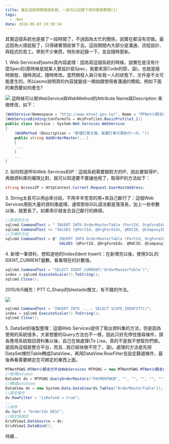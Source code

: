 ```yaml
---
title: 最近這段時間寫個系統，一些可以記錄下來的東西整理(1)
tags:
  - .Net
date: 2010-06-03 19:30:34
---
```


其實這個系統也是接了一段時間了，不過因為太忙的關係，說實在都沒有空做。最近因為火燒屁股了，只得硬著頭皮做下去。這段期間內大部分是溝通、流程設計、與程式的苦工。學到不少東西，特別來記錄一下，並且隨時更新。

1\. Web Services的asmx頁內容處理：因為寫這個系統的時候，說實在是沒有什麼Spec的(那時候是說某人要設計寫Spec，我要來寫Code的耶，淚)，也就是隨時開發，隨時測試，隨時修改。當然開發人員只有我一人的狀態下，文件是不太可能產生的。所以asmx說明頁的內容就變成一開始跟使用者溝通的橋樑。例如下面的東西要如何產生?

![](http://e.blog.xuite.net/e/2/3/2/11844378/blog_1638788/txt/34615648/0.png)
這時候可以用WebService與WebMethod的Attribute Name與Description 來做修改，如下：

```cs
[WebService(Namespace = "http://www.mtnet.gov.tw/", Name = "MTNet小額支付平台Web Services")]
[WebServiceBinding(ConformsTo = WsiProfiles.BasicProfile1_1)]
public class Service : System.Web.Services.WebService
{
    [WebMethod (Description = "新增訂單主檔，每筆訂單只需執行一次。")]
    public string AddOrderMaster(...)
    {
     ...
    }
    ...
}
```

2\. 如何知道呼叫Web Services的IP：這個系統需要鎖對方的IP，因此要取得IP，再跟資料庫的權限比對，就可以知道要不要讓他用了，取得IP的方法如下：

```cs
string AccessIP = HttpContext.Current.Request.UserHostAddress;
```

3\. String太長可以用@來分段，不用辛辛苦苦的用+來自己斷行了：這個Web Services用到大量的資料庫處理，通常那些SQL語法都是落落長，加上一些參數以後，就更長了。如果用＠就省去自己斷行的麻煩。

```cs
//原來的方法
sqlcmd.CommandText = " INSERT INTO OrderMasterTable (PortId, OrgFormIdx, ROCID, CompanyID, ActualPaymentMethod, TotalAmount, NotifyEmails, Comment, isValidated, crID, crDate, OrderStatusId, UserName) ";
sqlcmd.CommandText += "VALUES (@PortId, @OrgFormIdx, @ROCID, @CompanyID,'1', 0, @NotifyEmails, @Comment, 'True', @crID, getdate(), '134', @UserName)";
//方便的方法
sqlcmd.CommandText = @" INSERT INTO OrderMasterTable (PortId, OrgFormIdx, ROCID, CompanyID, ActualPaymentMethod, TotalAmount, NotifyEmails, Comment, isValidated, crID, crDate, OrderStatusId, UserName)
                        VALUES (@PortId, @OrgFormIdx, @ROCID, @CompanyID,'1', 0, @NotifyEmails, @Comment, 'True', @crID, getdate(), '134', @UserName)"
```

4\. 新增一筆資料，想知道他的Index(Ident Insert)：在新增完以後，使用SQL的IDENT_CURRENT變數，看看現在的計數值。

```cs
sqlcmd.CommandText = "SELECT IDENT_CURRENT('OrderMasterTable')";
index = sqlcmd.ExecuteScalar().ToString();
sqlcmd.Close();
```

2010/6/5補充：PTT C_Sharp的blestadsl推文，有不錯的作法。

![](http://e.blog.xuite.net/e/2/3/2/11844378/blog_1638788/txt/34615648/6.png)

```cs
sqlcmd.CommandText = "INSERT INTO ....; SELECT SCOPE_IDENTITY()";
index = sqlcmd.ExecuteScalar().ToString();
sqlcmd.Close();
```

5\. DataSet的後製整理：這個Web Services提供了取出資料集的方法，但是因為使用的系統很多，大家想要的Query方法也不一樣，因此只好先停住搜尋條件，請各應用系統取回資料集以後，自己在做處理(To Lisa，真的不是我不想幫你們做，是因為這個是整合平台，而且...我已經快做不完了，淚)。處理的方法是先把DataSet裡的Table轉成DataView，再用DataView.RowFilter去設定篩選條件，最後再看需要綁定在可綁定的東西上面。

```cs
MTNetPGWS.MTNet小額支付平台WebServices MTPGNS = new MTNetPGWS.MTNet小額支付平台WebServices();
//取得DataSet
DataSet ds = MTPGNS.QueryOrderMasters("PAYMENTWEB", "", "", "", "", "");
//轉成DataView
DataView dv = new System.Data.DataView(ds.Tables["OrderMasterTable"]);
//設定條件
dv.RowFilter = "isRefund = true";
...
//排序
dv.Sort = "OrderIdx DESC";
//設定並綁定
GridView1.DataSource = dv;
GridView1.DataBind();
```

待續...